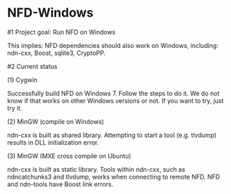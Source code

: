 # NFD-Windows
#1 Project goal: Run NFD on Windows

This implies: NFD dependencies should also work on Windows, including: ndn-cxx, Boost, sqlite3, CryptoPP.

#2 Current status

(1) Cygwin

 Successfully build NFD on Windows 7. Follow the steps to do it.
 We do not know if that works on other Windows versions or not. If you want to try, just try it.

(2) MinGW (compile on Windows)

 ndn-cxx is built as shared library.
 Attempting to start a tool (e.g. tlvdump) results in DLL initialization error.

(3) MinGW (MXE cross compile on Ubuntu)

 ndn-cxx is built as static library.
 Tools within ndn-cxx, such as ndncatchunks3 and tlvdump, works when connecting to remote NFD.
 NFD and ndn-tools have Boost link errors.
